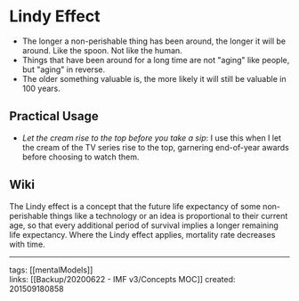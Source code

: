 # Lindy Effect
- The longer a non-perishable thing has been around, the longer it will be around. Like the spoon. Not like the human. 
- Things that have been around for a long time are not "aging" like people, but "aging" in reverse.
- The older something valuable is, the more likely it will still be valuable in 100 years.

## Practical Usage
- *Let the cream rise to the top before you take a sip*: I use this when I let the cream of the TV series rise to the top, garnering end-of-year awards before choosing to watch them.

## Wiki
The Lindy effect is a concept that the future life expectancy of some non-perishable things like a technology or an idea is proportional to their current age, so that every additional period of survival implies a longer remaining life expectancy. Where the Lindy effect applies, mortality rate decreases with time.

---
tags: [[mentalModels]]   
links: [[Backup/20200622 - IMF v3/Concepts MOC]]
created: 201509180858
